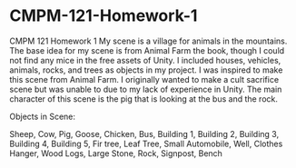 # CMPM-121-Homework-1
CMPM 121 Homework 1
My scene is a village for animals in the mountains. The base idea for my scene is from Animal Farm the book, though I could not find any mice in the free assets of Unity. I included houses, vehicles, animals, rocks, and trees as objects in my project. I was inspired to make this scene from Animal Farm. I originally wanted to make a cult sacrifice scene but was unable to due to my lack of experience in Unity. The main character of this scene is the pig that is looking at the bus and the rock.

Objects in Scene:

Sheep, Cow, Pig, Goose, Chicken, Bus, Building 1, Building 2, Building 3, Building 4, Building 5, Fir tree, Leaf Tree, Small Automobile, Well, Clothes Hanger, Wood Logs, Large Stone, Rock, Signpost, Bench
